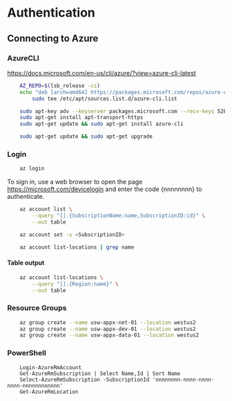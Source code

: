 # Authentication

## Connecting to Azure

### AzureCLI

https://docs.microsoft.com/en-us/cli/azure/?view=azure-cli-latest

```bash
    AZ_REPO=$(lsb_release -cs)
    echo "deb [arch=amd64] https://packages.microsoft.com/repos/azure-cli/ $AZ_REPO main" | \
        sudo tee /etc/apt/sources.list.d/azure-cli.list
```

```bash
    sudo apt-key adv --keyserver packages.microsoft.com --recv-keys 52E16F86FEE04B979B07E28DB02C46DF417A0893
    sudo apt-get install apt-transport-https
    sudo apt-get update && sudo apt-get install azure-cli
```

```bash
    sudo apt-get update && sudo apt-get upgrade
```

### Login

```bash
    az login
```

To sign in, use a web browser to open the page https://microsoft.com/devicelogin and enter the code {nnnnnnnn} to authenticate.

```bash
    az account list \
        --query "[].{SubscriptionName:name,SubscriptionID:id}" \
        --out table
```

```bash
    az account set -s <SubscriptionID>
```

```bash
    az account list-locations | grep name
```

#### Table output

```bash
    az account list-locations \
        --query "[].{Region:name}" \
        --out table
```

### Resource Groups

```bash
    az group create --name usw-appx-net-01 --location westus2
    az group create --name usw-appx-dev-01 --location westus2
    az group create --name usw-appx-data-01 --location westus2
```

### PowerShell

```posh
    Login-AzureRmAccount
    Get-AzureRmSubscription | Select Name,Id | Sort Name
    Select-AzureRmSubscription -SubscriptionId 'nnnnnnnn-nnnn-nnnn-nnnn-nnnnnnnnnnnn'
    Get-AzureRmLocation
```